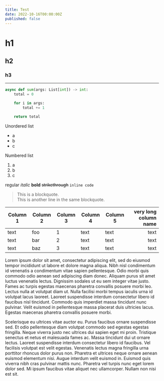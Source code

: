 ```yaml
---
title: Test
date: 2022-10-16T00:00:00Z
published: false
---
```


# h1
## h2
### h3

---

```py
async def sum(args: List[int]) -> int:
    total = 0

    for i in args:
        total += 1

    return total
```

Unordered list

* a
* b
* c

Numbered list

1. a
2. b
3. c

regular _italic_ **bold** ~~strikethrough~~ `inline code`

> This is a blockquote.  
> This is another line in the same blockquote.


| Column 1 | Column 2 | Column 3 | Column 4 | Column 5 | very long column name |
| --- | --- | --- | --- | --- | --: |
| text | foo | 1 | text | text | text |
| text | bar | 2 | text | text | text |
| text | baz | 3 | text | text | text |


Lorem ipsum dolor sit amet, consectetur adipiscing elit, sed do eiusmod tempor incididunt ut labore et dolore magna aliqua. Nibh nisl condimentum id venenatis a condimentum vitae sapien pellentesque. Odio morbi quis commodo odio aenean sed adipiscing diam donec. Aliquam purus sit amet luctus venenatis lectus. Dignissim sodales ut eu sem integer vitae justo. Fames ac turpis egestas maecenas pharetra convallis posuere morbi leo. Lectus nulla at volutpat diam ut. Nulla facilisi morbi tempus iaculis urna id volutpat lacus laoreet. Laoreet suspendisse interdum consectetur libero id faucibus nisl tincidunt. Commodo quis imperdiet massa tincidunt nunc pulvinar. Velit euismod in pellentesque massa placerat duis ultricies lacus. Egestas maecenas pharetra convallis posuere morbi.<br>

Scelerisque eu ultrices vitae auctor eu. Purus faucibus ornare suspendisse sed. Et odio pellentesque diam volutpat commodo sed egestas egestas fringilla. Neque viverra justo nec ultrices dui sapien eget mi proin. Tristique senectus et netus et malesuada fames ac. Massa tincidunt dui ut ornare lectus. Laoreet suspendisse interdum consectetur libero id faucibus. Vel facilisis volutpat est velit egestas. Venenatis lectus magna fringilla urna porttitor rhoncus dolor purus non. Pharetra et ultrices neque ornare aenean euismod elementum nisi. Augue interdum velit euismod in. Euismod quis viverra nibh cras pulvinar mattis nunc. Pharetra vel turpis nunc eget lorem dolor sed. Mi ipsum faucibus vitae aliquet nec ullamcorper. Nullam non nisi est sit.

